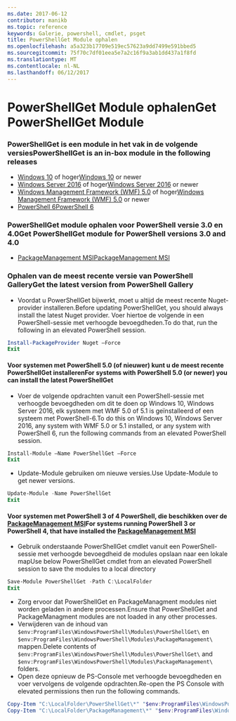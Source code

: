 ```yaml
---
ms.date: 2017-06-12
contributor: manikb
ms.topic: reference
keywords: Galerie, powershell, cmdlet, psget
title: PowerShellGet Module ophalen
ms.openlocfilehash: a5a323b17709e519ec57623a9dd7499e591bbed5
ms.sourcegitcommit: 75f70c7df01eea5e7a2c16f9a3ab1dd437a1f8fd
ms.translationtype: MT
ms.contentlocale: nl-NL
ms.lasthandoff: 06/12/2017
---
```

<a name="get-powershellget-module"></a><span data-ttu-id="7d84f-103">PowerShellGet Module ophalen</span><span class="sxs-lookup"><span data-stu-id="7d84f-103">Get PowerShellGet Module</span></span>
========================

### <a name="powershellget-is-an-in-box-module-in-the-following-releases"></a><span data-ttu-id="7d84f-104">PowerShellGet is een module in het vak in de volgende versies</span><span class="sxs-lookup"><span data-stu-id="7d84f-104">PowerShellGet is an in-box module in the following releases</span></span>
- <span data-ttu-id="7d84f-105">[Windows 10](https://www.microsoft.com/en-us/windows/get-windows-10) of hoger</span><span class="sxs-lookup"><span data-stu-id="7d84f-105">[Windows 10](https://www.microsoft.com/en-us/windows/get-windows-10) or newer</span></span>
- <span data-ttu-id="7d84f-106">[Windows Server 2016](https://technet.microsoft.com/en-us/windows-server-docs/get-started/windows-server-2016) of hoger</span><span class="sxs-lookup"><span data-stu-id="7d84f-106">[Windows Server 2016](https://technet.microsoft.com/en-us/windows-server-docs/get-started/windows-server-2016) or newer</span></span>
- <span data-ttu-id="7d84f-107">[Windows Management Framework (WMF) 5.0](https://www.microsoft.com/en-us/download/details.aspx?id=50395) of hoger</span><span class="sxs-lookup"><span data-stu-id="7d84f-107">[Windows Management Framework (WMF) 5.0](https://www.microsoft.com/en-us/download/details.aspx?id=50395) or newer</span></span>
- [<span data-ttu-id="7d84f-108">PowerShell 6</span><span class="sxs-lookup"><span data-stu-id="7d84f-108">PowerShell 6</span></span>](https://github.com/PowerShell/PowerShell/releases)

### <a name="get-powershellget-module-for-powershell-versions-30-and-40"></a><span data-ttu-id="7d84f-109">PowerShellGet module ophalen voor PowerShell versie 3.0 en 4.0</span><span class="sxs-lookup"><span data-stu-id="7d84f-109">Get PowerShellGet module for PowerShell versions 3.0 and 4.0</span></span>
- [<span data-ttu-id="7d84f-110">PackageManagement MSI</span><span class="sxs-lookup"><span data-stu-id="7d84f-110">PackageManagement MSI</span></span>](http://go.microsoft.com/fwlink/?LinkID=746217&clcid=0x409) 

### <a name="get-the-latest-version-from-powershell-gallery"></a><span data-ttu-id="7d84f-111">Ophalen van de meest recente versie van PowerShell Gallery</span><span class="sxs-lookup"><span data-stu-id="7d84f-111">Get the latest version from PowerShell Gallery</span></span>

- <span data-ttu-id="7d84f-112">Voordat u PowerShellGet bijwerkt, moet u altijd de meest recente Nuget-provider installeren.</span><span class="sxs-lookup"><span data-stu-id="7d84f-112">Before updating PowerShellGet, you should always install the latest Nuget provider.</span></span> <span data-ttu-id="7d84f-113">Voer hiertoe de volgende in een PowerShell-sessie met verhoogde bevoegdheden.</span><span class="sxs-lookup"><span data-stu-id="7d84f-113">To do that, run the following in an elevated PowerShell session.</span></span>
```powershell
Install-PackageProvider Nuget –Force
Exit
```

#### <a name="for-systems-with-powershell-50-or-newer-you-can-install-the-latest-powershellget"></a><span data-ttu-id="7d84f-114">Voor systemen met PowerShell 5.0 (of nieuwer) kunt u de meest recente PowerShellGet installeren</span><span class="sxs-lookup"><span data-stu-id="7d84f-114">For systems with PowerShell 5.0 (or newer) you can install the latest PowerShellGet</span></span> 
- <span data-ttu-id="7d84f-115">Voer de volgende opdrachten vanuit een PowerShell-sessie met verhoogde bevoegdheden om dit te doen op Windows 10, Windows Server 2016, elk systeem met WMF 5.0 of 5.1 is geïnstalleerd of een systeem met PowerShell-6.</span><span class="sxs-lookup"><span data-stu-id="7d84f-115">To do this on Windows 10, Windows Server 2016, any system with WMF 5.0 or 5.1 installed, or any system with PowerShell 6, run the following commands from an elevated PowerShell session.</span></span>
```powershell
Install-Module –Name PowerShellGet –Force
Exit
```

- <span data-ttu-id="7d84f-116">Update-Module gebruiken om nieuwe versies.</span><span class="sxs-lookup"><span data-stu-id="7d84f-116">Use Update-Module to get newer versions.</span></span>
```powershell
Update-Module -Name PowerShellGet
Exit
```

#### <a name="for-systems-running-powershell-3-or-powershell-4-that-have-installed-the-packagemanagement-msihttpgomicrosoftcomfwlinklinkid746217clcid0x409"></a><span data-ttu-id="7d84f-117">Voor systemen met PowerShell 3 of 4 PowerShell, die beschikken over de [PackageManagement MSI](http://go.microsoft.com/fwlink/?LinkID=746217&clcid=0x409)</span><span class="sxs-lookup"><span data-stu-id="7d84f-117">For systems running PowerShell 3 or PowerShell 4, that have installed the [PackageManagement MSI](http://go.microsoft.com/fwlink/?LinkID=746217&clcid=0x409)</span></span>

- <span data-ttu-id="7d84f-118">Gebruik onderstaande PowerShellGet cmdlet vanuit een PowerShell-sessie met verhoogde bevoegdheid de modules opslaan naar een lokale map</span><span class="sxs-lookup"><span data-stu-id="7d84f-118">Use below PowerShellGet cmdlet from an elevated PowerShell session to save the modules to a local directory</span></span>

```powershell
Save-Module PowerShellGet -Path C:\LocalFolder
Exit
```

- <span data-ttu-id="7d84f-119">Zorg ervoor dat PowerShellGet en PackageManagment modules niet worden geladen in andere processen.</span><span class="sxs-lookup"><span data-stu-id="7d84f-119">Ensure that PowerShellGet and PackageManagment modules are not loaded in any other processes.</span></span>
- <span data-ttu-id="7d84f-120">Verwijderen van de inhoud van `$env:ProgramFiles\WindowsPowerShell\Modules\PowerShellGet\` en `$env:ProgramFiles\WindowsPowerShell\Modules\PackageManagement\` mappen.</span><span class="sxs-lookup"><span data-stu-id="7d84f-120">Delete contents of `$env:ProgramFiles\WindowsPowerShell\Modules\PowerShellGet\` and  `$env:ProgramFiles\WindowsPowerShell\Modules\PackageManagement\` folders.</span></span>
- <span data-ttu-id="7d84f-121">Open deze opnieuw de PS-Console met verhoogde bevoegdheden en voer vervolgens de volgende opdrachten.</span><span class="sxs-lookup"><span data-stu-id="7d84f-121">Re-open the PS Console with elevated permissions then run the following commands.</span></span>

```powershell
Copy-Item "C:\LocalFolder\PowerShellGet\*" "$env:ProgramFiles\WindowsPowerShell\Modules\PowerShellGet\" -Recurse -Force
Copy-Item "C:\LocalFolder\PackageManagement\*" "$env:ProgramFiles\WindowsPowerShell\Modules\PackageManagement\" -Recurse -Force